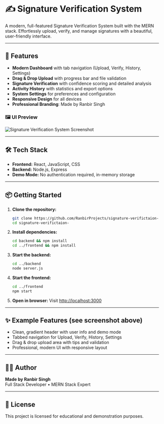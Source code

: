 # ✍️ Signature Verification System

A modern, full-featured Signature Verification System built with the MERN stack. Effortlessly upload, verify, and manage signatures with a beautiful, user-friendly interface.

---

## 🚀 Features

- **Modern Dashboard** with tab navigation (Upload, Verify, History, Settings)
- **Drag & Drop Upload** with progress bar and file validation
- **Signature Verification** with confidence scoring and detailed analysis
- **Activity History** with statistics and export options
- **System Settings** for preferences and configuration
- **Responsive Design** for all devices
- **Professional Branding**: Made by Ranbir Singh

### 🖼️ UI Preview

![Signature Verification System Screenshot](./screenshot.png)

---

## 🛠️ Tech Stack
- **Frontend:** React, JavaScript, CSS
- **Backend:** Node.js, Express
- **Demo Mode:** No authentication required, in-memory storage

---

## 📦 Getting Started

1. **Clone the repository:**
   ```bash
   git clone https://github.com/RanbirProjects/signature-verifictaion-.git
   cd signature-verifictaion-
   ```
2. **Install dependencies:**
   ```bash
   cd backend && npm install
   cd ../frontend && npm install
   ```
3. **Start the backend:**
   ```bash
   cd ../backend
   node server.js
   ```
4. **Start the frontend:**
   ```bash
   cd ../frontend
   npm start
   ```
5. **Open in browser:**
   Visit [http://localhost:3000](http://localhost:3000)

---

## ✨ Example Features (see screenshot above)
- Clean, gradient header with user info and demo mode
- Tabbed navigation for Upload, Verify, History, Settings
- Drag & drop upload area with tips and validation
- Professional, modern UI with responsive layout

---

## 👨‍💻 Author
**Made by Ranbir Singh**  
Full Stack Developer • MERN Stack Expert

---

## 📄 License
This project is licensed for educational and demonstration purposes.
